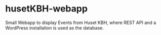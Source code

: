 # husetKBH-webapp
Small Webapp to display Events from Huset KBH, where REST API and a WordPress installation is used as the database.
